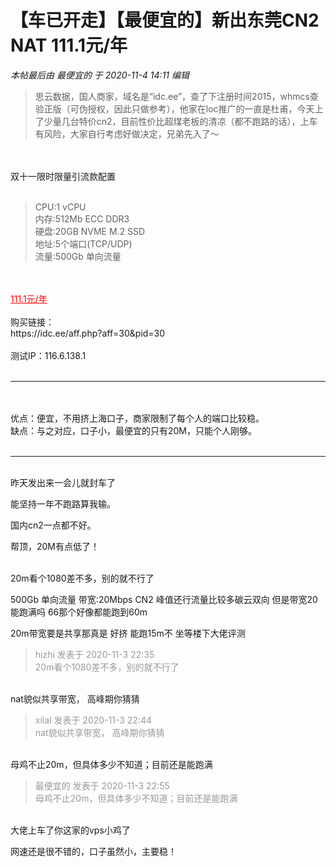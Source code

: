 # 【车已开走】【最便宜的】新出东莞CN2 NAT 111.1元/年


<i class="pstatus"> 本帖最后由 最便宜的 于 2020-11-4 14:11 编辑 </i><br />
<div class="quote"><blockquote>思云数据，国人商家，域名是“idc.ee”，查了下注册时间2015，whmcs查验正版（可伪授权，因此只做参考），他家在loc推广的一直是杜甫，今天上了少量几台特价cn2，目前性价比超煤老板的清凉（都不跑路的话），上车有风险，大家自行考虑好做决定，兄弟先入了～</blockquote></div><br />
<br />
双十一限时限量引流款配置<br />
<br /><div class="quote"><blockquote>CPU:1 vCPU<br />
内存:512Mb ECC DDR3<br />
硬盘:20GB NVME M.2 SSD<br />
地址:5个端口(TCP/UDP)<br />
流量:500Gb 单向流量</blockquote></div><br />
<br />
<font color="Red"><u>111.1元/年</u></font><br />
<br />
购买链接：<br />
https://idc.ee/aff.php?aff=30&amp;pid=30<br />
<br />
测试IP：116.6.138.1<br />
<br />
<hr class="l" /><br />
<br />
优点：便宜，不用挤上海口子，商家限制了每个人的端口比较稳。<br />
缺点：与之对应，口子小，最便宜的只有20M，只能个人刚够。<br />
<br />
<hr class="l" /><br />
昨天发出来一会儿就封车了

能坚持一年不跑路算我输。

国内cn2一点都不好。

帮顶，20M有点低了！<br />
<br />
<img src="static/image/smiley/default/lol.gif" smilieid="12" border="0" alt="" /><img src="static/image/smiley/default/lol.gif" smilieid="12" border="0" alt="" /><img src="static/image/smiley/default/lol.gif" smilieid="12" border="0" alt="" />

20m看个1080差不多，别的就不行了

500Gb 单向流量 带宽:20Mbps CN2 峰值还行流量比较多碳云双向 但是带宽20 能跑满吗 66那个好像都能跑到60m

20m带宽要是共享那真是 好挤 能跑15m不 坐等楼下大佬评测 

<div class="quote"><blockquote><font color="#999999">hizhi 发表于 2020-11-3 22:35</font><br />
<font color="#999999">20m看个1080差不多，别的就不行了</font></blockquote></div><br />
nat貌似共享带宽， 高峰期你猜猜

<div class="quote"><blockquote><font color="#999999">xilal 发表于 2020-11-3 22:44</font><br />
<font color="#999999">nat貌似共享带宽， 高峰期你猜猜</font></blockquote></div><br />
母鸡不止20m，但具体多少不知道；目前还是能跑满

<div class="quote"><blockquote><font color="#999999">最便宜的 发表于 2020-11-3 22:55</font><br />
<font color="#999999">母鸡不止20m，但具体多少不知道；目前还是能跑满</font></blockquote></div><br />
大佬上车了你这家的vps小鸡了

网速还是很不错的，口子虽然小，主要稳！
